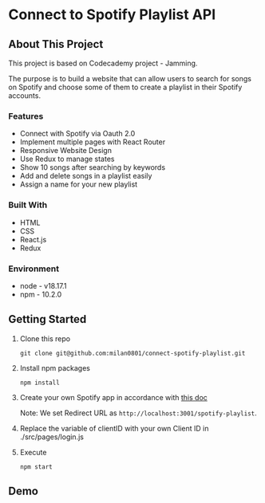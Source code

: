 # Connect to Spotify Playlist API

## About This Project
This project is based on Codecademy project - Jamming. 

The purpose is to build a website that can allow users to search for songs on Spotify and choose some of them to create a playlist in their Spotify accounts.

### Features
- Connect with Spotify via Oauth 2.0
- Implement multiple pages with React Router
- Responsive Website Design
- Use Redux to manage states
- Show 10 songs after searching by keywords
- Add and delete songs in a playlist easily
- Assign a name for your new playlist

### Built With
- HTML
- CSS
- React.js
- Redux

### Environment
- node - v18.17.1
- npm - 10.2.0

## Getting Started
1. Clone this repo
    ```
    git clone git@github.com:milan0801/connect-spotify-playlist.git
    ```
2. Install npm packages
    ```
    npm install
    ```
3. Create your own Spotify app in accordance with [this doc](https://developer.spotify.com/documentation/web-api/tutorials/getting-started#create-an-app)

    Note: We set Redirect URL as ```http://localhost:3001/spotify-playlist```.
4. Replace the variable of clientID with your own Client ID in ./src/pages/login.js
5. Execute
    ```
    npm start
    ```

## Demo